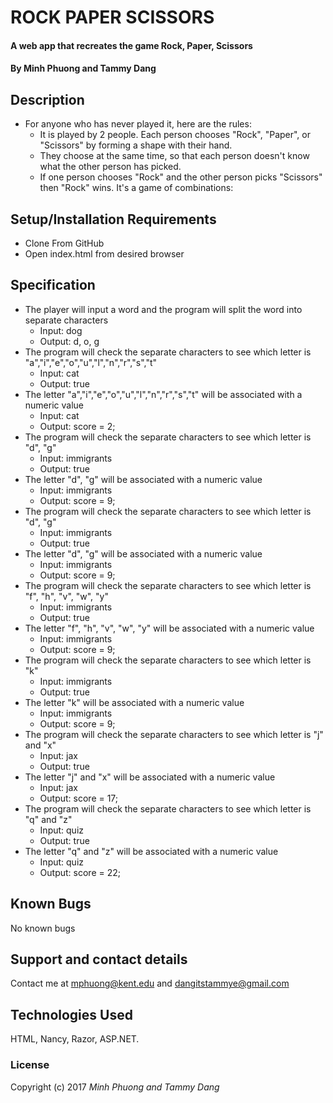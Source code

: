 # ROCK PAPER SCISSORS

#### A web app that recreates the game Rock, Paper, Scissors

#### By Minh Phuong and Tammy Dang

## Description
* For anyone who has never played it, here are the rules:
  * It is played by 2 people. Each person chooses "Rock", "Paper", or "Scissors" by forming a shape with their hand.
  * They choose at the same time, so that each person doesn't know what the other person has picked.
  * If one person chooses "Rock" and the other person picks "Scissors" then "Rock" wins. It's a game of combinations:


## Setup/Installation Requirements

* Clone From GitHub
* Open index.html from desired browser

## Specification
* The player will input a word and the program will split the word into separate characters
  * Input: dog
  * Output: d, o, g
* The program will check the separate characters to see which letter is "a","i","e","o","u","l","n","r","s","t"
  * Input: cat
  * Output: true
* The letter "a","i","e","o","u","l","n","r","s","t" will be associated with a numeric value
  * Input: cat
  * Output: score = 2;
* The program will check the separate characters to see which letter is "d", "g"
  * Input: immigrants
  * Output: true
* The letter "d", "g" will be associated with a numeric value
  * Input: immigrants
  * Output: score = 9;
* The program will check the separate characters to see which letter is "d", "g"
  * Input: immigrants
  * Output: true
* The letter "d", "g" will be associated with a numeric value
  * Input: immigrants
  * Output: score = 9;
* The program will check the separate characters to see which letter is "f", "h", "v", "w", "y"
  * Input: immigrants
  * Output: true
* The letter "f", "h", "v", "w", "y" will be associated with a numeric value
  * Input: immigrants
  * Output: score = 9;
* The program will check the separate characters to see which letter is "k"
  * Input: immigrants
  * Output: true
* The letter "k" will be associated with a numeric value
  * Input: immigrants
  * Output: score = 9;
* The program will check the separate characters to see which letter is "j" and "x"
  * Input: jax
  * Output: true
* The letter "j" and "x" will be associated with a numeric value
  * Input: jax
  * Output: score = 17;
* The program will check the separate characters to see which letter is "q" and "z"
  * Input: quiz
  * Output: true
* The letter "q" and "z" will be associated with a numeric value
  * Input: quiz
  * Output: score = 22;


## Known Bugs

No known bugs

## Support and contact details

Contact me at mphuong@kent.edu and dangitstammye@gmail.com

## Technologies Used

HTML, Nancy, Razor, ASP.NET.

### License

Copyright (c) 2017 *Minh Phuong and Tammy Dang*
